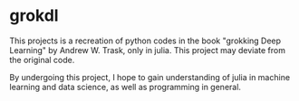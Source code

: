 # grokdl

This projects is a recreation of python codes in the book "grokking Deep Learning" by Andrew W. Trask, only in julia. This project may deviate from the original code.

By undergoing this project, I hope to gain understanding of julia in machine learning and data science, as well as programming in general.
